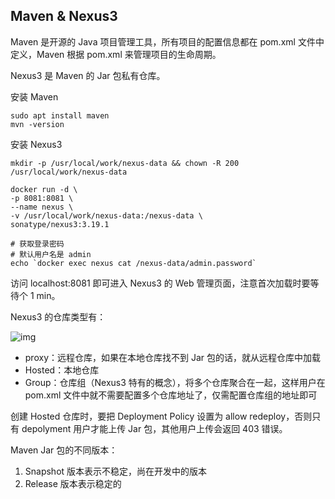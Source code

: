 ## Maven & Nexus3

Maven 是开源的 Java 项目管理工具，所有项目的配置信息都在 pom.xml 文件中定义，Maven 根据 pom.xml 来管理项目的生命周期。

Nexus3 是 Maven 的 Jar 包私有仓库。

安装 Maven

~~~shell
sudo apt install maven
mvn -version
~~~

安装 Nexus3

~~~shell
mkdir -p /usr/local/work/nexus-data && chown -R 200 /usr/local/work/nexus-data

docker run -d \
-p 8081:8081 \
--name nexus \
-v /usr/local/work/nexus-data:/nexus-data \
sonatype/nexus3:3.19.1

# 获取登录密码
# 默认用户名是 admin
echo `docker exec nexus cat /nexus-data/admin.password`
~~~

访问 localhost:8081 即可进入 Nexus3 的 Web 管理页面，注意首次加载时要等待个 1 min。

Nexus3 的仓库类型有：

![img](./../../../../AppData/Roaming/Typora/draftsRecover/assets/2174081-20210902162958227-1673162218.png)

- proxy：远程仓库，如果在本地仓库找不到 Jar 包的话，就从远程仓库中加载
- Hosted：本地仓库
- Group：仓库组（Nexus3 特有的概念），将多个仓库聚合在一起，这样用户在 pom.xml 文件中就不需要配置多个仓库地址了，仅需配置仓库组的地址即可

创建 Hosted 仓库时，要把 Deployment Policy 设置为 allow redeploy，否则只有 depolyment 用户才能上传 Jar 包，其他用户上传会返回 403 错误。

Maven Jar 包的不同版本：

1. Snapshot 版本表示不稳定，尚在开发中的版本
2. Release 版本表示稳定的